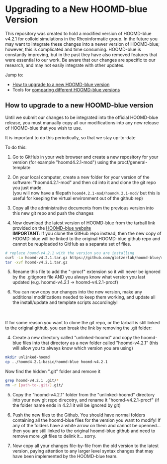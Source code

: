 # Upgrading to a New HOOMD-blue Version

This repository was created to hold a modified version of HOOMD-blue v4.2.1 for colloid simulations in the Rheoinformatic group. In the future you may want to integrate these changes into a newer version of HOOMD-blue; however, this is complicated and time consuming. HOOMD-blue is constantly improving, but in the past they have also removed features that were essential to our work. Be aware that our changes are specific to our research, and may not easily integrate with other updates.

Jump to:

* [How to upgrade to a new HOOMD-blue version](/admin/upgrading-to-new-hoomdblue.md#how-to-upgrade-to-a-new-hoomd-blue-version)
* Tools for [comparing different HOOMD-blue versions](/admin/comparing-versions) 


## How to upgrade to a new HOOMD-blue version

Until we submit our changes to be integrated into the official HOOMD-blue release, you must manually copy all our modifications into any new release of HOOMD-blue that you wish to use.

It is important to do this periodically, so that we stay up-to-date

To do this:

1. Go to GitHub in your web browser and create a new repository for your version (for example "hoomd4.2.1-mod") using the procf/general-template

2. On your local computer, create a new folder for your version of the software: "hoomd4.2.1-mod" and then cd into it and clone the git repo you just made.<br>
(you will now have a filepath `hoomd4.2.1-mod/hoomd4.2.1-mod/` but this is useful for keeping the virtual environment out of the github rep)

3. Copy all the administrative documents from the previous version into this new git repo and push the changes

4. Now download the latest version of HOOMD-blue from the tarball link provided on the [HOOMD-blue website](https://hoomd-blue.readthedocs.io/en/v4.2.1/building.html#obtain-the-source) <br>
**IMPORTANT**: If you clone the GitHub repo instead, then the new copy of HOOMD-blue will be linked to the original HOOMD-blue github repo and cannot be reuploaded to GitHub as a separate set of files.

```bash
# replace hoomd-v4.2.1 with the version you are installing
curl -Lo hoomd-v4.2.1.tar.gz https://github.com/glotzerlab/hoomd-blue/releases/download/v4.2.1/hoomd-4.2.1.tar.gz
tar -xvf hoomd-v4.2.1.tar.gz   
```

5. Rename this file to add the "-procf" extension so it will never be ignored by the .gitignore file AND you always know what version you last updated (e.g. hoomd-v4.2.1 -> hoomd-v4.2.1-procf)

5. You can now copy our changes into the new version, make any additional modifications needed to keep them working, and update all the install/update and template scripts accordingly!
<br>
<br>
If for some reason you want to clone the git repo, or the tarball is still linked to the original github, you can break the link by removing the .git folder:

4. Create a new directory called "unlinked-hoomd" and copy the hoomd-blue files into that directory as a new folder called "hoomd-v4.2.1" (this will allow you to always know which version you are using)

```bash
mkdir unlinked-hoomd
cp ../hoomd4.2.1-basic/hoomd-blue hoomd-v4.2.1
```

Now find the hidden ".git" folder and remove it

```bash
grep hoomd-v4.2.1 .git/*
rm -r [path-to-.git/].git/
```

5. Copy the "hoomd-v4.2.1" folder from the "unlinked-hoomd" directory into your new git repo direcotry, and rename it "hoomd-v4.2.1-procf" (if the folder name ends in 4.2.1 it will be ignored by git)

6. Push the new files to the Github. You should have normal folders containing all the hoomd-blue files for the version you want to modify! If any of the folders have a white arrow on them and cannot be openned... then you are still linked to the original hoomd-blue github and need to remove more .git files to delink it... sorry.

7. Now copy all your changes file-by-file from the old version to the latest version, paying attention to any larger level syntax changes that may have been implemented by the HOOMD-blue team.

